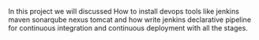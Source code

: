 In this project we will discussed How to install devops tools like jenkins maven sonarqube nexus tomcat and how write jenkins declarative pipeline for continuous integration and continuous deployment with all the stages.
